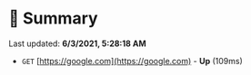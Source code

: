 # 📖 Summary
Last updated: **6/3/2021, 5:28:18 AM**

- `GET` [https://google.com](https://google.com) - **Up** (109ms)
